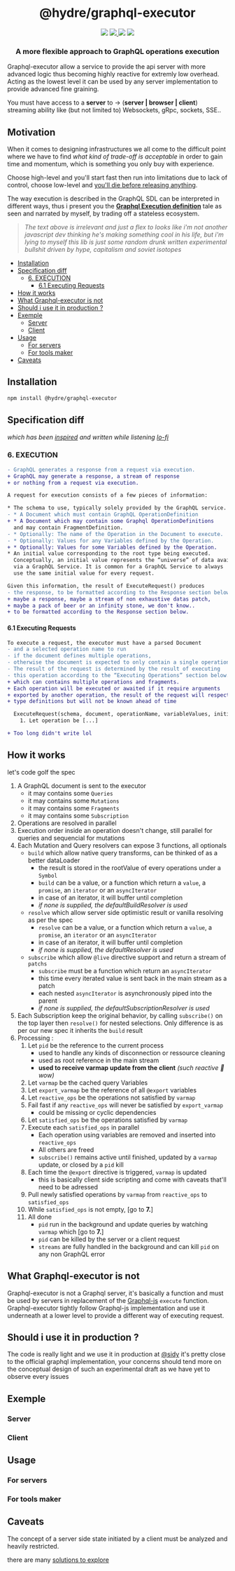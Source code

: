<h1 align=center>@hydre/graphql-executor</h1>
<p align=center>
  <img src="https://img.shields.io/github/license/hydreio/graphql-executor.svg?style=for-the-badge" />
  <a href="https://www.npmjs.com/package/@hydreio/graphql-executor">
    <img src="https://img.shields.io/npm/v/@hydreio/graphql-executor.svg?logo=npm&style=for-the-badge" />
  </a>
  <img src="https://img.shields.io/npm/dw/@hydreio/graphql-executor?logo=npm&style=for-the-badge" />
  <img src="https://img.shields.io/github/workflow/status/hydreio/graphql-executor/CI?logo=Github&style=for-the-badge" />
</p>

<h3 align=center>A more flexible approach to GraphQL operations execution</h3>

Graphql-executor allow a service to provide the api server with more advanced logic
thus becoming highly reactive for extremly low overhead. Acting as the lowest level it can be
used by any server implementation to provide advanced fine graining.

You must have access to a **server** to -> (**server | browser | client**) streaming ability
like (but not limited to) Websockets, gRpc, sockets, SSE..

## Motivation <!-- omit in toc -->

When it comes to designing infrastructures we all come to the difficult point where
we have to find *what kind of trade-off is acceptable* in order to gain time and momentum,
which is something you only buy with experience.

Choose high-level and you'll start fast then run into limitations due to lack of control,
choose low-level and [you'll die before releasing anything](https://www.quora.com/Why-do-programmers-mostly-use-high-level-language-rather-than-a-low-level-language).

The way execution is described in the GraphQL SDL can be interpreted in different ways, thus i present
you the **[Graphql Execution definition](https://spec.graphql.org/June2018/#sec-Execution)**
tale as seen and narrated by myself, by trading off a stateless ecosystem.

> *The text above is irrelevant and just a flex to looks like i'm not another javascript dev thinking he's making something cool in his life, but i'm lying to myself this lib is just some random drunk written experimental bullshit driven by hype, capitalism and soviet isotopes*

- [Installation](#installation)
- [Specification diff](#specification-diff)
  - [6. EXECUTION](#6-execution)
    - [6.1 Executing Requests](#61-executing-requests)
- [How it works](#how-it-works)
- [What Graphql-executor is not](#what-graphql-executor-is-not)
- [Should i use it in production ?](#should-i-use-it-in-production-)
- [Exemple](#exemple)
  - [Server](#server)
  - [Client](#client)
- [Usage](#usage)
  - [For servers](#for-servers)
  - [For tools maker](#for-tools-maker)
- [Caveats](#caveats)

## Installation

```sh
npm install @hydre/graphql-executor
```

## Specification diff

*which has been [inspired](https://www.youtube.com/watch?v=reK7ff2hBYs) and written while listening [lo-fi](https://www.youtube.com/watch?v=kxdgHkdAiCg)*


### 6. EXECUTION

```diff
- GraphQL generates a response from a request via execution.
+ GraphQL may generate a response, a stream of response
+ or nothing from a request via execution.

A request for execution consists of a few pieces of information:

* The schema to use, typically solely provided by the GraphQL service.
- * A Document which must contain GraphQL OperationDefinition
+ * A Document which may contain some Graphql OperationDefinitions
  and may contain FragmentDefinition.
- * Optionally: The name of the Operation in the Document to execute.
- * Optionally: Values for any Variables defined by the Operation.
+ * Optionally: Values for some Variables defined by the Operation.
* An initial value corresponding to the root type being executed.
  Conceptually, an initial value represents the “universe” of data available
  via a GraphQL Service. It is common for a GraphQL Service to always
  use the same initial value for every request.

Given this information, the result of ExecuteRequest() produces
- the response, to be formatted according to the Response section below.
+ maybe a response, maybe a stream of non exhaustive datas patch,
+ maybe a pack of beer or an infinity stone, we don't know..
+ to be formatted according to the Response section below.
```

#### 6.1 Executing Requests

```diff
To execute a request, the executor must have a parsed Document
- and a selected operation name to run
- if the document defines multiple operations,
- otherwise the document is expected to only contain a single operation.
- The result of the request is determined by the result of executing
- this operation according to the “Executing Operations” section below.
+ which can contains multiple operations and fragments.
+ Each operation will be executed or awaited if it require arguments
+ exported by another operation, the result of the request will respect the
+ type definitions but will not be known ahead of time

  ExecuteRequest(schema, document, operationName, variableValues, initialValue)
    1. Let operation be [...]

+ Too long didn't write lol
```

## How it works

let's code golf the spec

1. A GraphQL document is sent to the executor
   - it may contains some `Queries`
   - it may contains some `Mutations`
   - it may contains some `Fragments`
   - it may contains some `Subscription`
2. Operations are resolved in parallel
3. Execution order inside an operation doesn't change, still parallel for queries and sequencial for mutations
4. Each Mutation and Query resolvers can expose 3 functions, all optionals
   - `build` which allow native query transforms, can be thinked of as a better dataLoader
     - the result is stored in the rootValue of every operations under a `Symbol`
     - `build` can be a value, or a function which return a `value`, a `promise`, an `iterator` or an `asyncIterator`
     - in case of an iterator, it will buffer until completion
     - *if none is supplied, the defaultBuildResolver is used*
   - `resolve` which allow server side optimistic result or vanilla resolving as per the spec
     - `resolve` can be a value, or a function which return a `value`, a `promise`, an `iterator` or an `asyncIterator`
     - in case of an iterator, it will buffer until completion
     - *if none is supplied, the defaultResolver is used*
   - `subscribe` which allow `@live` directive support and return a stream of `patchs`
     - `subscribe` must be a function which return an `asyncIterator`
     - this time every iterated value is sent back in the main stream as a patch
     - each nested `asyncIterator` is asynchronously piped into the parent
     - *if none is supplied, the defaultSubscriptionResolver is used*
5. Each Subscription keep the original behavior, by calling `subscribe()` on the top layer
   then `resolve()` for nested selections. Only difference is as per our new spec it inherits the `build` result
6. Processing :
   1. Let `pid` be the reference to the current process
      - used to handle any kinds of disconnection or ressource cleaning
      - used as root reference in the main stream
      - **used to receive varmap update from the client** *(such reactive 🐶 wow)*
   2. Let `varmap` be the cached query Variables
   3. Let `export_varmap` be the reference of all `@export` variables
   4. Let `reactive_ops` be the operations not satisfied by `varmap`
   5. Fail fast if any `reactive_ops` will never be satisfied by `export_varmap`
      - could be missing or cyclic dependencies
   6. Let `satisfied_ops` be the operations satisfied by `varmap`
   7. Execute each `satisfied_ops` in parallel
       - Each operation using variables are removed and inserted into `reactive_ops`
       - All others are freed
       - `subscribe()` remains active until finished, updated by a `varmap` update, or closed by a `pid` kill
   8.  Each time the `@export` directive is triggered, `varmap` is updated
       - this is basically client side scripting and come with caveats that'll need to be adressed
   9.  Pull newly satisfied operations by `varmap` from `reactive_ops` to `satisfied_ops`
   10. While `satisfied_ops` is not empty, [go to **7.**]
   11. All done
       - `pid` run in the background and update queries by watching `varmap` which [go to **7.**]
       - `pid` can be killed by the server or a client request
       - `streams` are fully handled in the background and can kill `pid` on any non GraphQL error

## What Graphql-executor is not

Graphql-executor is not a Graphql server, it's basically a function and must be used
by servers in replacement of the [Graphql-js](https://github.com/graphql/graphql-js)
`execute` function. Graphql-executor tightly follow Graphql-js implementation and use it
underneath at a lower level to provide a different way of executing request.

## Should i use it in production ?

The code is really light and we use it in production at [@sidy](https://github.com/usidy) it's pretty close to the official graphql implementation, your concerns should tend more on the conceptual design of such an experimental draft
as we have yet to observe every issues

## Exemple

### Server

### Client


## Usage

### For servers

### For tools maker

## Caveats

The concept of a server side state initiated by a client must be analyzed
and heavily restricted.

there are many [solutions to explore](https://leapgraph.com/graphql-api-security)
